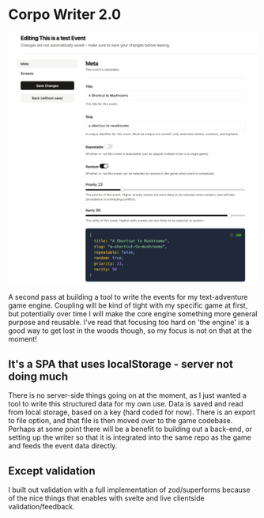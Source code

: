 # Corpo Writer 2.0

![Screenshot](/screen.png?raw=true "Screenshot")

A second pass at building a tool to write the events for my text-adventure game engine. Coupling will be kind of tight with my specific game at first, but potentially over time I will make the core engine something more general purpose and reusable. I've read that focusing too hard on 'the engine' is a good way to get lost in the woods though, so my focus is not on that at the moment!

## It's a SPA that uses localStorage - server not doing much

There is no server-side things going on at the moment, as I just wanted a tool to write this structured data for my own use. Data is saved and read from local storage, based on a key (hard coded for now). There is an export to file option, and that file is then moved over to the game codebase. Perhaps at some point there will be a benefit to building out a back-end, or setting up the writer so that it is integrated into the same repo as the game and feeds the event data directly.

## Except validation

I built out validation with a full implementation of zod/superforms because of the nice things that enables with svelte and live clientside validation/feedback. 
